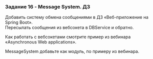 ### Задание 16 - Message System. ДЗ

Добавить систему обмена сообщениями в ДЗ «Веб-приложение на Spring Boot».<br>
Пересылать сообщения из вебсокета в DBService и обратно.<br>

Как работать с вебсокетами смотрите пример из вебинара «Asynchronous Web applications».<br>

MessageSystem добавьте как модуль, по примеру из вебинара.<br>